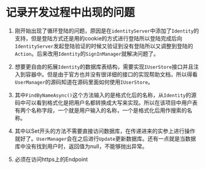 # 记录开发过程中出现的问题

1. 刚开始出现了循环登陆的问题，原因是在`identityServer`中添加了`Identity`的支持，但是登陆方式还是用的cookie的方式进行登陆所以登陆完成后向`IdentityServer`发起登陆验证的时候又验证到没有登陆所以又调整到登陆的`Action`。后来改用`Identity`的`SignInManager`就解决问题了。

2. 想要更自由的拓展`Identity`的数据库表结构，需要实现`IUserStore`接口并且注入到容器中。但是由于官方也并没有很详细的接口的实现帮助文档，所以得看`UserManager`的源码知道在源码里面如何使用`IUserStore`。

3. 其中`FindByNameAsync()`这个方法输入的是格式化后的名称，从`Identity`的源码中可以看到格式化是把用户名都转换成大写来实现。所以在该项目中用户表有两个名称字段，一个就是用户输入的名称，一个是格式化后用作搜索的名称。

4. 其中以Set开头的方法不需要直接访问数据库，在传递进来的实参上进行操作就好了。`UserManager`会在之后进行`Update`更新数据库。还有一点就是当数据库中没有找到用户时，返回值为null，不能够抛出异常。

5. 必须在访问https上的Endpoint

